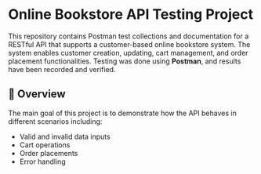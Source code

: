 # Online Bookstore API Testing Project

This repository contains Postman test collections and documentation for a RESTful API that supports a customer-based online bookstore system. 
The system enables customer creation, updating, cart management, and order placement functionalities. 
Testing was done using **Postman**, and results have been recorded and verified.

## 📌 Overview

The main goal of this project is to demonstrate how the API behaves in different scenarios including:
- Valid and invalid data inputs
- Cart operations
- Order placements
- Error handling

